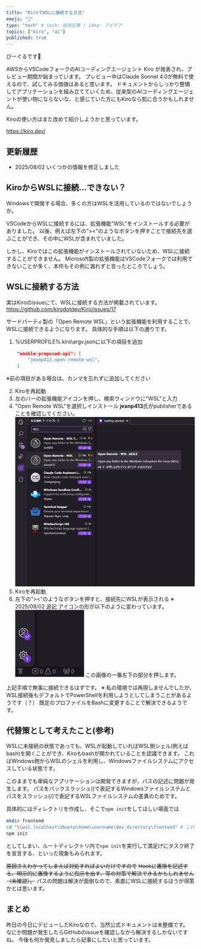 ```yaml
---
title: "KiroでWSLに接続する方法"
emoji: "🐎"
type: "tech" # tech: 技術記事 / idea: アイデア
topics: ["kiro", "ai"]
published: true
---
```


びーぐるです🐶

AWSからVSCodeフォークのAIコーディングエージェント Kiro が発表され、プレビュー期間が始まっています。
プレビュー中はClaude Sonnet 4.0が無料で使えるので、試してみる価値はあると思います。
ドキュメントからしっかり整備してアプリケーションを組み立てていくため、従来型のAIコーディングエージェントが使い物にならないな、と感じていた方にもKiroなら肌に合うかもしれません。

Kiroの使い方はまた改めて紹介しようかと思っています。

https://kiro.dev/

## 更新履歴
- 2025/08/02 いくつかの情報を修正しました

## KiroからWSLに接続…できない？

Windowsで開発する場合、多くの方はWSLを活用しているのではないでしょうか。

VSCodeからWSLに接続するには、拡張機能"WSL"をインストールする必要がありました。
以後、例えば左下の"><"のようなボタンを押すことで接続先を選ぶことができ、その中にWSLが含まれていました。

しかし、Kiroではこの拡張機能がインストールされていないため、WSLに接続することができません。
Microsoft製の拡張機能はVSCodeフォークでは利用できないことが多く、本件もその例に漏れずと言ったところでしょう。


## WSLに接続する方法

実はKiroのissueにて、WSLに接続する方法が掲載されています。
https://github.com/kirodotdev/Kiro/issues/17

サードパーティ製の「Open Remote WSL」という拡張機能を利用することで、WSLに接続できるようになります。
具体的な手順は以下の通りです。

1. %USERPROFILE%\.kiro\argv.jsonに以下の項目を追加
```json
    "enable-proposed-api": [
        "jeanp413.open-remote-wsl",
    ]
```
※前の項目がある場合は、カンマを忘れずに追加してください

2. Kiroを再起動
3. 左のバーの拡張機能アイコンを押し、検索ウィンドウに"WSL"と入力
4. "Open Remote WSL"を選択しインストール
**jeanp413**氏がpublisherであることを確認してください。
![](/images/img0001.png)
5. Kiroを再起動
6. 左下の"><"のようなボタンを押すと、接続先にWSLが表示される
※ 2025/08/02 追記 アイコンの形が以下のように変わっています。
![](/images/img0003.png)
この画像の一番左下の部分を押します。


上記手順で無事に接続できるはずです。
※ 私の環境では再現しませんでしたが、WSL接続後もデフォルトでPowerShellを利用しようとしてしまうことがあるようです（？）
既定のプロファイルをBashに変更することで解決できるようです。

## 代替策として考えたこと(参考)

WSLに未接続の状態であっても、WSLが起動していればWSL側シェル(例えばbash)を開くことができ、Kiroもbashが開かれていることを認識できます。
これはWindows側からWSLのシェルを利用し、Windowsファイルシステムにアクセスしている状態です。

このままでも単純なアプリケーションは開発できますが、パスの記述に問題が発生します。
パスをバックスラッシュ(\)で表記するWindowsファイルシステムとパスをスラッシュ(/)で表記するWSLファイルシステムの差異のためです。

具体的にはディレクトリを作成し、そこで`npm init`をしてほしい場面では
```bash
mkdir frontend
cd "\\wsl.localhost\Ubuntu\home\username\dev_directory\frontend" # これはバックスラッシュで書かれたパスのためNo such file or directoryで失敗
npm init
```
としてしまい、ルートディレクトリ内で`npm init`を実行して満足げにタスク終了を宣言する、といった現象もみられます。

~~原因さえわかってしまえば対処すればよいだけですので~~
~~Hookに置換を記述する、明示的に置換するように指示を出す、等の対策で解決できるかもしれません（未確認）。~~
パスの問題は解決が面倒なので、素直にWSLに接続するほうが得策かとは思います。

## まとめ
昨日の今日にデビューしたKiroなので、当然公式ドキュメントは未整備です。
なにか問題が発生したらGitHubのissueを確認しながら解決するしかないですね。
今後も何か発見しましたら記事にしたいと思っています。